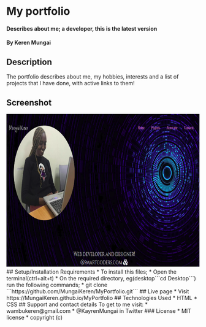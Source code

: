 # My portfolio
#### Describes about me; a developer, this is the latest version
#### By Keren Mungai
## Description
The portfolio describes about me, my hobbies, interests and a list of projects that I have done, with active links to them!
## Screenshot
<img src="https://github.com/MungaiKeren/MyPortfolio/blob/master/MyPortfolioscreenshot.png?raw=true" height="400" width="100%">
## Setup/Installation Requirements
* To install this files;
* Open the terminal(ctrl+alt+t) 
* On the required directory, eg(desktop```cd Desktop```) run the following commands;
* git clone ```https://github.com/MungaiKeren/MyPortfolio.git```
## Live page
* Visit https://MungaiKeren.github.io/MyPortfolio
## Technologies Used
* HTML
* CSS
## Support and contact details
To get to me visit:
* wambukeren@gmail.com
* @KayrenMungai in Twitter
### License
* MIT license 
* copyright (c)